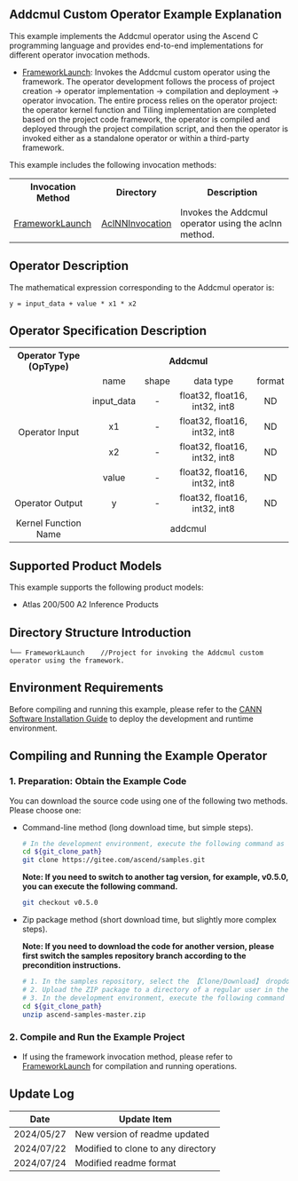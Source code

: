 ## Addcmul Custom Operator Example Explanation

This example implements the Addcmul operator using the Ascend C programming language and provides end-to-end implementations for different operator invocation methods.

- [FrameworkLaunch](./FrameworkLaunch/README.en.md): Invokes the Addcmul custom operator using the framework.
  The operator development follows the process of project creation -> operator implementation -> compilation and deployment -> operator invocation. The entire process relies on the operator project: the operator kernel function and Tiling implementation are completed based on the project code framework, the operator is compiled and deployed through the project compilation script, and then the operator is invoked either as a standalone operator or within a third-party framework.

This example includes the following invocation methods:
<table>
    <th>Invocation Method</th><th>Directory</th><th>Description</th>
    <tr>
        <!-- Column spans 1 cell -->
        <td rowspan='1'><a href="./FrameworkLaunch/README.en.md"> FrameworkLaunch</td><td><a href="./FrameworkLaunch/AclNNInvocation/README.en.md"> AclNNInvocation</td><td>Invokes the Addcmul operator using the aclnn method.</td>
    </tr>
</table>

## Operator Description
The mathematical expression corresponding to the Addcmul operator is:  
```
y = input_data + value * x1 * x2
```
## Operator Specification Description
<table>  
<tr><th align="center">Operator Type (OpType)</th><th colspan="4" align="center">Addcmul</th></tr>  
<tr><td rowspan="5" align="center">Operator Input</td><td align="center">name</td><td align="center">shape</td><td align="center">data type</td><td align="center">format</td></tr>  
<tr><td align="center">input_data</td><td align="center">-</td><td align="center">float32, float16, int32, int8</td><td align="center">ND</td></tr>  
<tr><td align="center">x1</td><td align="center">-</td><td align="center">float32, float16, int32, int8</td><td align="center">ND</td></tr>  
<tr><td align="center">x2</td><td align="center">-</td><td align="center">float32, float16, int32, int8</td><td align="center">ND</td></tr>  
<tr><td align="center">value</td><td align="center">-</td><td align="center">float32, float16, int32, int8</td><td align="center">ND</td></tr>  
<tr><td rowspan="1" align="center">Operator Output</td><td align="center">y</td><td align="center">-</td><td align="center">float32, float16, int32, int8</td><td align="center">ND</td></tr>  
<tr><td rowspan="1" align="center">Kernel Function Name</td><td colspan="4" align="center">addcmul</td></tr>  
</table>

## Supported Product Models
This example supports the following product models:
- Atlas 200/500 A2 Inference Products

## Directory Structure Introduction
```
└── FrameworkLaunch    //Project for invoking the Addcmul custom operator using the framework.
```
## Environment Requirements
Before compiling and running this example, please refer to the [CANN Software Installation Guide](https://hiascend.com/document/redirect/CannCommunityInstSoftware) to deploy the development and runtime environment.

## Compiling and Running the Example Operator

### 1. Preparation: Obtain the Example Code<a name="codeready"></a>

You can download the source code using one of the following two methods. Please choose one:

- Command-line method (long download time, but simple steps).

  ```bash
  # In the development environment, execute the following command as a non-root user to download the source code repository. git_clone_path is a directory created by the user.
  cd ${git_clone_path}
  git clone https://gitee.com/ascend/samples.git
  ```
  **Note: If you need to switch to another tag version, for example, v0.5.0, you can execute the following command.**
  ```bash
  git checkout v0.5.0
  ```
- Zip package method (short download time, but slightly more complex steps).

  **Note: If you need to download the code for another version, please first switch the samples repository branch according to the precondition instructions.**
  ```bash
  # 1. In the samples repository, select the 【Clone/Download】 dropdown and choose 【Download ZIP】.
  # 2. Upload the ZIP package to a directory of a regular user in the development environment, for example, ${git_clone_path}/ascend-samples-master.zip.
  # 3. In the development environment, execute the following command to unzip the zip package.
  cd ${git_clone_path}
  unzip ascend-samples-master.zip
  ```
### 2. Compile and Run the Example Project
- If using the framework invocation method, please refer to [FrameworkLaunch](./FrameworkLaunch/README.en.md) for compilation and running operations.    
## Update Log
  | Date | Update Item |
|----|------|
| 2024/05/27 | New version of readme updated |
| 2024/07/22 | Modified to clone to any directory |
| 2024/07/24 | Modified readme format |